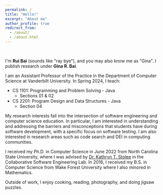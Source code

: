 ```yaml
---
permalink: /
title: "Hello!"
excerpt: "About me"
author_profile: true
redirect_from: 
  - /about/
  - /about.html
---
```


<br/>

I'm <b>Rui Bai</b> (sounds like "ray bye"), and you may also know me as "Gina". I publish research under <b>Gina R. Bai</b>. 

I am an Assistant Professor of the Practice in the Department of Computer Science at Vanderbilt University. In Spring 2024, I teach: 

- CS 1101: Programming and Problem Solving - Java
  - Sections 01 & 02
- CS 2201: Program Design and Data Structures - Java
  - Section 04

My research interests fall into the intersection of software engineering and computer science education. In particular, I am interested in understanding and addressing the barriers and misconceptions that students have during software development, with a specific focus on software testing. I am also interested in research areas such as code search and DEI in computing communities.

I received my Ph.D. in Computer Science in June 2022 from North Carolina State University, where I was advised by <a href="https://kstolee.github.io" target="_blank">Dr. Kathryn T. Stolee</a> in the Collaborative Software Engineering Lab. In 2016, I received my B.S. in Computer Science from Wake Forest University where I also minored in Mathematics.

Outside of work, I enjoy cooking, reading, photography, and doing jigsaw puzzles.

<!--- --->